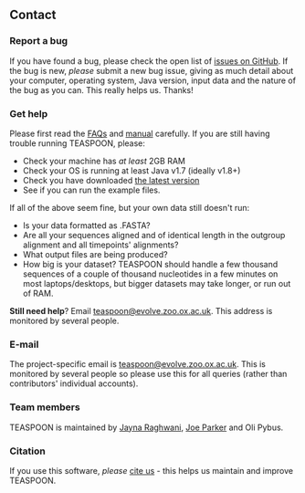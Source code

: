 ## Contact

### Report a bug

If you have found a bug, please check the open list of [issues on GitHub](https://github.com/jnarag/teaspoon/issues). If the bug is new, *please* submit a new bug issue, giving as much detail about your computer, operating system, Java version, input data and the nature of the bug as you can. This really helps us. Thanks!

### Get help

Please first read the [FAQs](FAQ.md) and [manual](manual.md) carefully. If you are still having trouble running TEASPOON, please:

- Check your machine has *at least* 2GB RAM
- Check your OS is running at least Java v1.7 (ideally v1.8+)
- Check you have downloaded [the latest version](installation.md)
- See if you can run the example files.

If all of the above seem fine, but your own data still doesn't run:

- Is your data formatted as .FASTA?
- Are all your sequences aligned and of identical length in the outgroup alignment and all timepoints' alignments?
- What output files are being produced? 
- How big is your dataset? TEASPOON should handle a few thousand sequences of a couple of thousand nucleotides in a few minutes on most laptops/desktops, but bigger datasets may take longer, or run out of RAM.

**Still need help**? Email teaspoon@evolve.zoo.ox.ac.uk. This address is monitored by several people.

### E-mail

The project-specific email is teaspoon@evolve.zoo.ox.ac.uk. This is monitored by several people so please use this for all queries (rather than contributors' individual accounts).

### Team members

TEASPOON is maintained by [Jayna Raghwani](https://github.com/jnarag/), [Joe Parker](https://github.com/lonelyjoeparker) and Oli Pybus.

### Citation

If you use this software, *please* [cite us](citation.md) - this helps us maintain and improve TEASPOON.